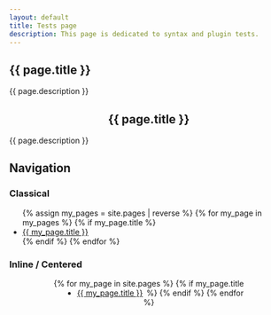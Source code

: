 ```yaml
---
layout: default
title: Tests page
description: This page is dedicated to syntax and plugin tests.
---
```


<!-- Markdown section using YAML title -->
## {{ page.title }}

{{ page.description }}

<!-- HTML section using YAML title for THC -->
<div style="text-align:center"><h2>{{ page.title }}</h2></div>
<p>{{ page.description }}</p>

## Navigation

### Classical

<nav>
    <ul>
        {% assign my_pages = site.pages | reverse %}
        {% for my_page in my_pages %}
          {% if my_page.title %}
            <li>
                <a href="{{ my_page.url }}">{{ my_page.title }}</a>
            </li>
          {% endif %}
        {% endfor %}
    </ul>
</nav>

### Inline / Centered

<nav>
    <ul style="width: 37vw; height: 22px; padding: 0; margin: 1rem auto; text-align: center;">
        {% for my_page in site.pages %}
          {% if my_page.title %}
            <li style="float: left; margin-left: 3rem;">
                <a href="{{ my_page.url }}">{{ my_page.title }}</a>
            </li>
          {% endif %}
        {% endfor %}
    </ul>
</nav>
